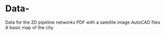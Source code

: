 # Data-
Data for the 2D pipeline networks 
PDF with a satellite image
AutoCAD files 
A basic map of the city
